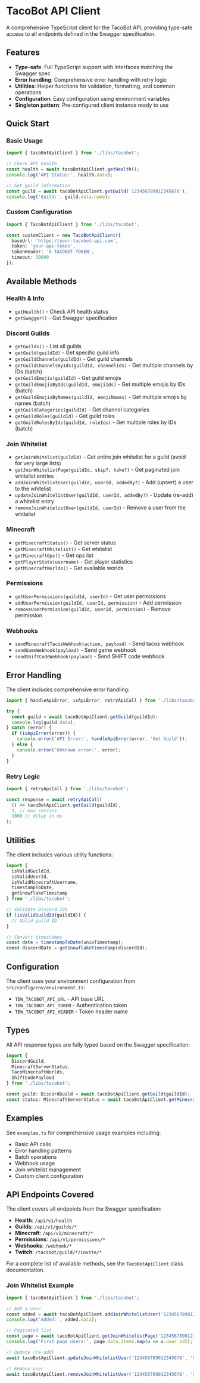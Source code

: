 # TacoBot API Client

A comprehensive TypeScript client for the TacoBot API, providing type-safe access to all endpoints defined in the Swagger specification.

## Features

- **Type-safe**: Full TypeScript support with interfaces matching the Swagger spec
- **Error handling**: Comprehensive error handling with retry logic
- **Utilities**: Helper functions for validation, formatting, and common operations
- **Configuration**: Easy configuration using environment variables
- **Singleton pattern**: Pre-configured client instance ready to use

## Quick Start

### Basic Usage

```typescript
import { tacoBotApiClient } from './libs/tacobot';

// Check API health
const health = await tacoBotApiClient.getHealth();
console.log('API Status:', health.data);

// Get guild information
const guild = await tacoBotApiClient.getGuild('123456789012345678');
console.log('Guild:', guild.data.name);
```

### Custom Configuration

```typescript
import { TacoBotApiClient } from './libs/tacobot';

const customClient = new TacoBotApiClient({
  baseUrl: 'https://your-tacobot-api.com',
  token: 'your-api-token',
  tokenHeader: 'X-TACOBOT-TOKEN',
  timeout: 30000
});
```

## Available Methods

### Health & Info

- `getHealth()` - Check API health status
- `getSwagger()` - Get Swagger specification


### Discord Guilds

- `getGuilds()` - List all guilds
- `getGuild(guildId)` - Get specific guild info
- `getGuildChannels(guildId)` - Get guild channels
- `getGuildChannelsByIds(guildId, channelIds)` - Get multiple channels by IDs (batch)
- `getGuildEmojis(guildId)` - Get guild emojis
- `getGuildEmojisByIds(guildId, emojiIds)` - Get multiple emojis by IDs (batch)
- `getGuildEmojisByNames(guildId, emojiNames)` - Get multiple emojis by names (batch)
- `getGuildCategories(guildId)` - Get channel categories
- `getGuildRoles(guildId)` - Get guild roles
- `getGuildRolesByIds(guildId, roleIds)` - Get multiple roles by IDs (batch)

### Join Whitelist

- `getJoinWhitelist(guildId)` - Get entire join whitelist for a guild (avoid for very large lists)
- `getJoinWhitelistPage(guildId, skip?, take?)` - Get paginated join whitelist entries
- `addJoinWhitelistUser(guildId, userId, addedBy?)` - Add (upsert) a user to the whitelist
- `updateJoinWhitelistUser(guildId, userId, addedBy?)` - Update (re-add) a whitelist entry
- `removeJoinWhitelistUser(guildId, userId)` - Remove a user from the whitelist

### Minecraft

- `getMinecraftStatus()` - Get server status
- `getMinecraftWhitelist()` - Get whitelist
- `getMinecraftOps()` - Get ops list
- `getPlayerStats(username)` - Get player statistics
- `getMinecraftWorlds()` - Get available worlds

### Permissions

- `getUserPermissions(guildId, userId)` - Get user permissions
- `addUserPermission(guildId, userId, permission)` - Add permission
- `removeUserPermission(guildId, userId, permission)` - Remove permission

### Webhooks

- `sendMinecraftTacosWebhook(action, payload)` - Send tacos webhook
- `sendGameWebhook(payload)` - Send game webhook
- `sendShiftCodeWebhook(payload)` - Send SHiFT code webhook

## Error Handling

The client includes comprehensive error handling:

```typescript
import { handleApiError, isApiError, retryApiCall } from './libs/tacobot';

try {
  const guild = await tacoBotApiClient.getGuild(guildId);
  console.log(guild.data);
} catch (error) {
  if (isApiError(error)) {
    console.error('API Error:', handleApiError(error, 'Get Guild'));
  } else {
    console.error('Unknown error:', error);
  }
}
```

### Retry Logic

```typescript
import { retryApiCall } from './libs/tacobot';

const response = await retryApiCall(
  () => tacoBotApiClient.getGuild(guildId),
  3, // max retries
  1000 // delay in ms
);
```

## Utilities

The client includes various utility functions:

```typescript
import { 
  isValidGuildId,
  isValidUserId,
  isValidMinecraftUsername,
  timestampToDate,
  getSnowflakeTimestamp
} from './libs/tacobot';

// Validate Discord IDs
if (isValidGuildId(guildId)) {
  // Valid guild ID
}

// Convert timestamps
const date = timestampToDate(unixTimestamp);
const discordDate = getSnowflakeTimestamp(discordId);
```

## Configuration

The client uses your environment configuration from `src/config/env/environment.ts`:

- `TBW_TACOBOT_API_URL` - API base URL
- `TBW_TACOBOT_API_TOKEN` - Authentication token  
- `TBW_TACOBOT_API_HEADER` - Token header name

## Types

All API response types are fully typed based on the Swagger specification:

```typescript
import { 
  DiscordGuild,
  MinecraftServerStatus,
  TacoMinecraftWorlds,
  ShiftCodePayload
} from './libs/tacobot';

const guild: DiscordGuild = await tacoBotApiClient.getGuild(guildId);
const status: MinecraftServerStatus = await tacoBotApiClient.getMinecraftStatus();
```

## Examples

See `examples.ts` for comprehensive usage examples including:

- Basic API calls
- Error handling patterns
- Batch operations
- Webhook usage
- Join whitelist management
- Custom client configuration

## API Endpoints Covered

The client covers all endpoints from the Swagger specification:

- **Health**: `/api/v1/health`
- **Guilds**: `/api/v1/guilds/*`
- **Minecraft**: `/api/v1/minecraft/*`
- **Permissions**: `/api/v1/permissions/*`
- **Webhooks**: `/webhook/*`
- **Twitch**: `/tacobot/guild/*/invite/*`

For a complete list of available methods, see the `TacoBotApiClient` class documentation.

### Join Whitelist Example

```typescript
import { tacoBotApiClient } from './libs/tacobot';

// Add a user
const added = await tacoBotApiClient.addJoinWhitelistUser('123456789012345678', '555555555555555555', '111111111111111111');
console.log('Added:', added.data);

// Paginated list
const page = await tacoBotApiClient.getJoinWhitelistPage('123456789012345678', 0, 25);
console.log('First page users:', page.data.items.map(u => u.user_id));

// Update (re-add)
await tacoBotApiClient.updateJoinWhitelistUser('123456789012345678', '555555555555555555', '222222222222222222');

// Remove user
await tacoBotApiClient.removeJoinWhitelistUser('123456789012345678', '555555555555555555');
```
